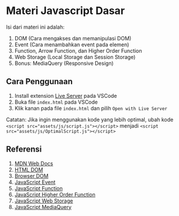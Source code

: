 # Materi Javascript Dasar

Isi dari materi ini adalah:

1. DOM (Cara mengakses dan memanipulasi DOM)
2. Event (Cara menambahkan event pada elemen)
3. Function, Arrow Function, dan Higher Order Function
4. Web Storage (Local Storage dan Session Storage)
5. Bonus: MediaQuery (Responsive Design)

## Cara Penggunaan

1. Install extension [Live Server](https://marketplace.visualstudio.com/items?itemName=ritwickdey.LiveServer) pada VSCode
2. Buka file `index.html` pada VSCode
3. Klik kanan pada file `index.html` dan pilih `Open with Live Server`

Catatan: Jika ingin menggunakan kode yang lebih optimal, ubah kode `<script src="assets/js/script.js"></script>` menjadi `<script src="assets/js/OptimalScript.js"></script>`

## Referensi

1. [MDN Web Docs](https://developer.mozilla.org/en-US/docs/Web/JavaScript)
2. [HTML DOM](https://www.w3schools.com/js/js_htmldom.asp)
3. [Browser DOM](https://www.w3schools.com/js/js_window.asp)
4. [JavaScript Event](https://www.w3schools.com/js/js_events.asp)
5. [JavaScript Function](https://www.w3schools.com/js/js_functions.asp)
6. [JavaScript Higher Order Function](https://www.freecodecamp.org/news/higher-order-functions-in-javascript-explained/)
7. [JavaScript Web Storage](https://www.w3schools.com/js/js_api_web_storage.asp)
8. [JavaScript MediaQuery](https://www.w3schools.com/howto/howto_js_media_queries.asp)
